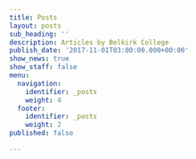 ```yaml
---
title: Posts
layout: posts
sub_heading: ''
description: Articles by Belkirk College
publish_date: '2017-11-01T03:00:00.000+00:00'
show_news: true
show_staff: false
menu:
  navigation:
    identifier: _posts
    weight: 4
  footer:
    identifier: _posts
    weight: 2
published: false

---
```

